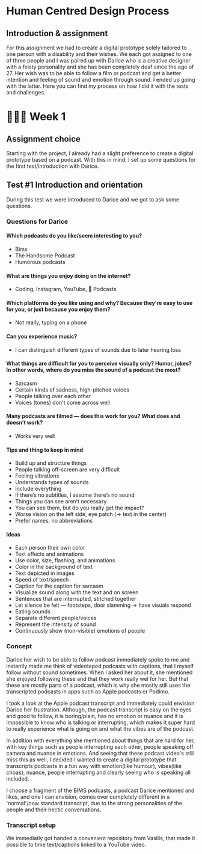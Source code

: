 # Human Centred Design Process

## Introduction & assignment
For this assignment we had to create a digital prototype solely tailored to one person with a disability and their wishes. We each got assigned to one of three people and I was paired up with Darice who is a creative designer with a feisty personality and she has been completely deaf since the age of 27. Her wish was to be able to follow a film or podcast and get a better intention and feeling of sound and emotion through sound. I ended up going with the latter. Here you can find my process on how I did it with the tests and challenges.

# 👩🏼‍💻 Week 1

## Assignment choice
Starting with the project, I already had a slight preference to create a digital prototype based on a podcast. With this in mind, I set up some questions for the first test/introduction with Darice.

## Test #1 Introduction and orientation
During this test we were introduced to Darice and we got to ask some questions.

### Questions for Darice

#### Which podcasts do you like/seem interesting to you?
* Bims
* The Handsome Podcast
* Humorous podcasts

#### What are things you enjoy doing on the internet?
* Coding, Instagram, YouTube,  Podcasts

#### Which platforms do you like using and why? Because they're easy to use for you, or just because you enjoy them?
* Not really, typing on a phone

#### Can you experience music?
* I can distinguish different types of sounds due to later hearing loss

#### What things are difficult for you to perceive visually only? Humor, jokes? In other words, where do you miss the sound of a podcast the most?
* Sarcasm
* Certain kinds of sadness, high-pitched voices
* People talking over each other
* Voices (tones) don't come across well

#### Many podcasts are filmed — does this work for you? What does and doesn’t work?
* Works very well

#### Tips and thing to keep in mind
* Build up and structure things
* People talking off-screen are very difficult
* Feeling vibrations
* Understands types of sounds
* Include everything
* If there’s no subtitles, I assume there’s no sound
* Things you can see aren’t necessary
* You can see them, but do you really get the impact?
* Worse vision on the left side, eye patch (→ text in the center)
* Prefer names, no abbreviations

#### Ideas
* Each person their own color
* Text effects and animations
* Use color, size, flashing, and animations
* Color in the background of text
* Text depicted in images
* Speed of text/speech
* Caption for the caption for sarcasm
* Visualize sound along with the text and on screen
* Sentences that are interrupted, stitched together
* Let silence be felt — footsteps, door slamming → have visuals respond
* Eating sounds
* Separate different people/voices
* Represent the intensity of sound
* Continuously show (non-visible) emotions of people

### Concept
Darice her wish to be able to follow podcast immediately spoke to me and instantly made me think of videotaped podcasts with captions, that I myself follow without sound sometimes. When I asked her about it, she mentioned she enjoyed following these and that they work really wel for her. But that these are mostly parts of a podcast, which is why she mostly still uses the transcripted podcasts in apps such as Apple podcasts or Podimo.

I took a look at the Apple podcast transcript and immediately could envision Darice her frustration. Although, the podcast transcript is easy on the eyes and good to follow, it is boring/plain, has no emotion or nuance and it is impossible to know who is talking or interrupting, which makes it super hard to really experience what is going on and what the vibes are of the podcast. 

In addition with everything she mentioned about things that are hard for her, with key things such as people interrupting each other, people speaking off camera and nuance in emotions. And seeing that these podcast video's still miss this as well, I decided I wanted to create a digital prototype that transcripts podcasts in a fun way with emotion(like humour), vibes(like choas), nuance, people interrupting and clearly seeing who is speaking all included.

I choose a fragment of the BIMS podcasts, a podcast Darice mentioned and likes, and one I can envision, comes over completely different in a 'normal'/now standard transcript, due to the strong personalities of the people and their hectic conversations.

### Transcript setup
We immediatly got handed a convenient repository from Vasilis, that made it possible to time text/captions linked to a YouTube video.